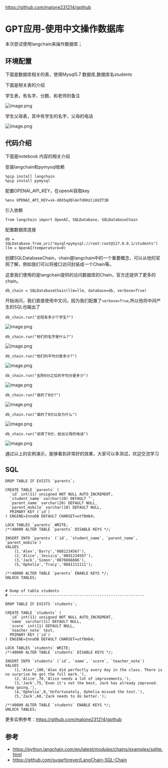 https://github.com/malone231214/gpthub

# GPT应用-使用中文操作数据库

本次尝试使用langchain来操作数据库；

## 环境配置
下面是数据库相关的表，使用Mysql5.7 数据库,数据库名students

下面是相关表的介绍

学生表，有名字、分数、和老师的备注

![image.png](https://p6-juejin.byteimg.com/tos-cn-i-k3u1fbpfcp/67419feb5fb24c03b51eeb9f0181a21b~tplv-k3u1fbpfcp-watermark.image?)

学生父母表，其中有学生的名字，父母的电话

![image.png](https://p3-juejin.byteimg.com/tos-cn-i-k3u1fbpfcp/54e89f905ec84bf9871c8eb6d4682e99~tplv-k3u1fbpfcp-watermark.image?)

## 代码介绍

下面是notebook 内容的相关介绍

安装langchain和pymysql依赖

```
%pip install langchain
%pip install pymysql
```

配置OPENAI_API_KEY，在openAI获取key

```
%env OPENAI_API_KEY=sk-d8X5qdQlAnTdOHzCiOdZT3B
```

引入依赖

```
from langchain import OpenAI, SQLDatabase, SQLDatabaseChain
```

配置数据库连接

```
db = SQLDatabase.from_uri("mysql+pymysql://root:root@127.0.0.1/students")
llm = OpenAI(temperature=0)
```

创建SQLDatabaseChain，chain是langchain中的一个重要概念，可以从他的官网了解，例如我们可以将接口访问封装成一个Chain等。

这里我们使用的是langchain提供的访问数据库的Chain，官方还提供了更多的chain。

```
db_chain = SQLDatabaseChain(llm=llm, database=db, verbose=True)
```

开始询问，我们直接使用中文问，因为我们配置了`verbose=True`,所以他将中间产生的SQL也输出了

```
db_chain.run("全班有多少个学生?")
```


![image.png](https://p1-juejin.byteimg.com/tos-cn-i-k3u1fbpfcp/bbe1e0bddd794136a52b39ffdf2d4ae6~tplv-k3u1fbpfcp-watermark.image?)

```
db_chain.run("他们的名字是什么?")
```

![image.png](https://p1-juejin.byteimg.com/tos-cn-i-k3u1fbpfcp/4f07ca75ee65457a8fb2342077534899~tplv-k3u1fbpfcp-watermark.image?)
```
db_chain.run("他们的平均分是多少?")
```
![image.png](https://p1-juejin.byteimg.com/tos-cn-i-k3u1fbpfcp/99ef7b9f582e443e8f8d9c8aeb07a225~tplv-k3u1fbpfcp-watermark.image?)
```
db_chain.run("去除0分之后的平均分是多少")
```

![image.png](https://p3-juejin.byteimg.com/tos-cn-i-k3u1fbpfcp/f1543b7655b342ffaf16138ec36e8bd6~tplv-k3u1fbpfcp-watermark.image?)
```
db_chain.run("谁的了0分?")
```

![image.png](https://p3-juejin.byteimg.com/tos-cn-i-k3u1fbpfcp/01db91ede94f454593c7be7ebaa767cd~tplv-k3u1fbpfcp-watermark.image?)


```
db_chain.run("谁的了0分以及为什么")
```

![image.png](https://p6-juejin.byteimg.com/tos-cn-i-k3u1fbpfcp/98e34735843a4673a246b9c46eb9dfbb~tplv-k3u1fbpfcp-watermark.image?)

```
db_chain.run("说得了0分，给出父母的电话")
```

![image.png](https://p3-juejin.byteimg.com/tos-cn-i-k3u1fbpfcp/f37d865b94b64464b84687596e6e99e6~tplv-k3u1fbpfcp-watermark.image?)

通过以上的实例演示，能够看到非常好的效果，大家可以多测试，欢迎交流学习

## SQL

```
DROP TABLE IF EXISTS `parents`;

CREATE TABLE `parents` (
  `id` int(11) unsigned NOT NULL AUTO_INCREMENT,
  `student_name` varchar(20) DEFAULT '',
  `parent_name` varchar(20) DEFAULT NULL,
  `parent_mobile` varchar(10) DEFAULT NULL,
  PRIMARY KEY (`id`)
) ENGINE=InnoDB DEFAULT CHARSET=utf8mb4;

LOCK TABLES `parents` WRITE;
/*!40000 ALTER TABLE `parents` DISABLE KEYS */;

INSERT INTO `parents` (`id`, `student_name`, `parent_name`, `parent_mobile`)
VALUES
    (1,'Alex','Barry','0881234567'),
    (2,'Alice','Jessica','0891234567'),
    (3,'Jack','Simon','0876666666'),
    (5,'Ophelia','Tracy','0881111111');

/*!40000 ALTER TABLE `parents` ENABLE KEYS */;
UNLOCK TABLES;


# Dump of table students
# ------------------------------------------------------------

DROP TABLE IF EXISTS `students`;

CREATE TABLE `students` (
  `id` int(11) unsigned NOT NULL AUTO_INCREMENT,
  `name` varchar(11) DEFAULT NULL,
  `score` int(11) DEFAULT NULL,
  `teacher_note` text,
  PRIMARY KEY (`id`)
) ENGINE=InnoDB DEFAULT CHARSET=utf8mb4;

LOCK TABLES `students` WRITE;
/*!40000 ALTER TABLE `students` DISABLE KEYS */;

INSERT INTO `students` (`id`, `name`, `score`, `teacher_note`)
VALUES
    (1,'Alex',100,'Alex did perfectly every day in the class. There is no surprise he got the full mark.'),
    (2,'Alice',70,'Alice needs a lot of improvements.'),
    (3,'Jack',75,'Even it's not the best, Jack has already improved. Keep going.'),
    (4,'Ophelia',0,'Unfortunately, Ophelia missed the test.'),
    (5,'Zack',60,'Zack needs to do better.');

/*!40000 ALTER TABLE `students` ENABLE KEYS */;
UNLOCK TABLES;
```
更多实例参考：https://github.com/malone231214/gpthub

## 参考

-   <https://python.langchain.com/en/latest/modules/chains/examples/sqlite.html>
-   <https://github.com/sugarforever/LangChain-SQL-Chain>